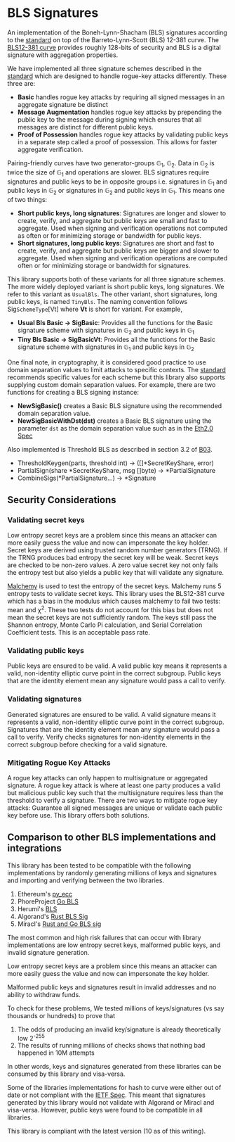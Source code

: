 # BLS Signatures

An implementation of the Boneh-Lynn-Shacham (BLS) signatures according to the [standard](https://datatracker.ietf.org/doc/draft-irtf-cfrg-bls-signature/?include_text=1)
on top of the Barreto-Lynn-Scott (BLS) 12-381 curve. The [BLS12-381 curve](https://github.com/zkcrypto/pairing/tree/master/src/bls12_381#serialization) provides roughly
128-bits of security and BLS is a digital signature with aggregation properties.

We have implemented all three signature schemes described in the [standard](https://datatracker.ietf.org/doc/draft-irtf-cfrg-bls-signature/?include_text=1)
which are designed to handle rogue-key attacks differently. These three are:

- **Basic** handles rogue key attacks by requiring all signed messages in an aggregate signature be distinct
- **Message Augmentation** handles rogue key attacks by prepending the public key to the message during signing which ensures that all messages are distinct for different public keys.
- **Proof of Possession** handles rogue key attacks by validating public keys in a separate step called a proof of possession. This allows for faster aggregate verification.

Pairing-friendly curves have two generator-groups &#x1D53E;<sub>1</sub>, &#x1D53E;<sub>2</sub>. 
Data in &#x1D53E;<sub>2</sub> is twice the size of &#x1D53E;<sub>1</sub> and operations are slower. 
BLS signatures require signatures and public keys to be in opposite groups i.e. signatures in &#x1D53E;<sub>1</sub> and public keys in &#x1D53E;<sub>2</sub> or
signatures in &#x1D53E;<sub>2</sub> and public keys in &#x1D53E;<sub>1</sub>. This means one of two things:

- **Short public keys, long signatures**: Signatures are longer and slower to create, verify, and aggregate but public keys are small and fast to aggregate. Used when signing and verification operations not computed as often or for minimizing storage or bandwidth for public keys.
- **Short signatures, long public keys**: Signatures are short and fast to create, verify, and aggregate but public keys are bigger and slower to aggregate. Used when signing and verification operations are computed often or for minimizing storage or bandwidth for signatures.

This library supports both of these variants for all three signature schemes. The more widely deployed
variant is short public keys, long signatures. We refer to this variant as `UsualBls`. The other variant,
short signatures, long public keys, is named `TinyBls`.
The naming convention follows Sig`SchemeType`[Vt] where **Vt** is short for variant. For example,

- **Usual Bls Basic -> SigBasic**: Provides all the functions for the Basic signature scheme with signatures in &#x1D53E;<sub>2</sub> and public keys in &#x1D53E;<sub>1</sub>
- **Tiny Bls Basic -> SigBasicVt**: Provides all the functions for the Basic signature scheme with signatures in &#x1D53E;<sub>1</sub> and public keys in &#x1D53E;<sub>2</sub>

One final note, in cryptography, it is considered good practice to use domain separation values to limit attacks to specific contexts. The [standard](https://datatracker.ietf.org/doc/draft-irtf-cfrg-bls-signature/?include_text=1)
recommends specific values for each scheme but this library also supports supplying custom domain separation values. For example, there are two functions for creating
a BLS signing instance:

- **NewSigBasic()** creates a Basic BLS signature using the recommended domain separation value.
- **NewSigBasicWithDst(dst)** creates a Basic BLS signature using the parameter `dst` as the domain separation value such as in the [Eth2.0 Spec](https://github.com/ethereum/eth2.0-specs/blob/dev/specs/phase0/validator.md#attestation-aggregation)

Also implemented is Threshold BLS as described in section 3.2 of [B03](https://www.cc.gatech.edu/~aboldyre/papers/bold.pdf).

- ThresholdKeygen(parts, threshold int) -> ([]*SecretKeyShare, error)
- PartialSign(share *SecretKeyShare, msg []byte) -> *PartialSignature
- CombineSigs(*PartialSignature...) -> *Signature

## Security Considerations

### Validating secret keys

Low entropy secret keys are a problem since this means an attacker can more easily guess the value and now can impersonate the key holder.
Secret keys are derived using trusted random number generators (TRNG). If the TRNG produces bad entropy
the secret key will be weak. Secret keys are checked to be non-zero values. A zero value secret key
not only fails the entropy test but also yields a public key that will validate any signature.

[Malchemy](go/malchemy) is used to test the entropy of the secret keys. Malchemy runs
5 entropy tests to validate secret keys. This library uses the BLS12-381 curve which has a bias
in the modulus which causes malchemy to fail two tests: mean and &chi;<sup>2</sup>.
These two tests do not account for this bias but does not mean the secret keys are not sufficiently random.
The keys still pass the Shannon entropy, Monte Carlo Pi calculation, and Serial Correlation Coefficient tests.
This is an acceptable pass rate.

### Validating public keys

Public keys are ensured to be valid. A valid public key means
it represents a valid, non-identity elliptic curve point in the correct subgroup.
Public keys that are the identity element mean any signature would pass a call to verify.

### Validating signatures

Generated signatures are ensured to be valid. A valid signature means
it represents a valid, non-identity elliptic curve point in the correct subgroup.
Signatures that are the identity element mean any signature would pass a call to verify.
Verify checks signatures for non-identity elements in the correct subgroup before checking
for a valid signature.

### Mitigating Rogue Key Attacks

A rogue key attacks can only happen to multisignature or aggregated signature.
A rogue key attack is where at least one party produces a valid but malicious public key such that the multisignature requires less than the threshold to verify a signature.
There are two ways to mitigate rogue key attacks: Guarantee all signed messages are unique or validate each public key before use. This library offers both solutions.

## Comparison to other BLS implementations and integrations

This library has been tested to be compatible with the following implementations
by randomly generating millions of keys and signatures and importing and verifying
between the two libraries.

1. Ethereum's [py_ecc](https://github.com/ethereum/py_ecc)
1. PhoreProject [Go BLS](https://github.com/phoreproject/bls)
1. Herumi's [BLS](https://github.com/herumi/bls-eth-go-binary)
1. Algorand's [Rust BLS Sig](https://crates.io/crates/bls_sigs_ref)
1. Miracl's [Rust and Go BLS sig](https://github.com/miracl/core)

The most common and high risk failures that can occur with library implementations
are low entropy secret keys, malformed public keys, and invalid signature generation.

Low entropy secret keys are a problem since this means an attacker can more easily guess
the value and now can impersonate the key holder.

Malformed public keys and signatures result in invalid addresses and no ability to withdraw funds.

To check for these problems, We tested millions of keys/signatures (vs say thousands or hundreds) to prove that 

1. The odds of producing an invalid key/signature is already theoretically low 2<sup>-255</sup>
1. The results of running millions of checks shows that nothing bad happened in 10M attempts

In other words, keys and signatures generated from these libraries can be consumed by this library
and visa-versa.

Some of the libraries implementations for hash to curve were either out of date
or not compliant with the [IETF Spec](https://datatracker.ietf.org/doc/draft-irtf-cfrg-hash-to-curve/).
This meant that signatures generated by this library would not validate with Algorand or Miracl and visa-versa.
However, public keys were found to be compatible in all libraries.

This library is compliant with the latest version (10 as of this writing).